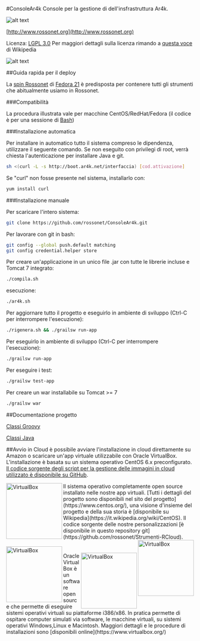 #ConsoleAr4k
Console per la gestione di dell'insfrastruttura Ar4k.

![alt text](http://www.rossonet.org/wp-content/uploads/2015/01/logoRossonet4.png "Rossonet")

[http://www.rossonet.org](http://www.rossonet.org)

Licenza: [LGPL 3.0](https://www.gnu.org/licenses/lgpl.html)
Per maggiori dettagli sulla licenza rimando a [questa voce](http://it.wikipedia.org/wiki/GNU_Lesser_General_Public_License) di Wikipedia

![alt text](https://www.gnu.org/graphics/gplv3-88x31.png "LGPL Logo")

##Guida rapida per il deploy

La [spin Rossonet](http://www.rossonet.org/archives/94) di [Fedora 21](http://it.wikipedia.org/wiki/Fedora_%28informatica%29) è predisposta per contenere tutti gli strumenti che abitualmente usiamo in Rossonet.

###Compatibilità

La procedura illustrata vale per macchine CentOS/RedHat/Fedora (il codice è per una sessione di [Bash](https://it.wikipedia.org/wiki/Bash)) 

###Installazione automatica

Per installare in automatico tutto il sistema compreso le dipendenza,
utilizzare il seguente comando.
Se non eseguito con privilegi di root, verrà chiesta l'autenticazione 
per installare Java e git.

```bash
sh <(curl -L -s http://boot.ar4k.net/interfaccia) [cod.attivazione]
```

Se "curl" non fosse presente nel sistema, installarlo con:
```bash
yum install curl
```

###Installazione manuale

Per scaricare l'intero sistema:
```bash
git clone https://github.com/rossonet/ConsoleAr4k.git
```

Per lavorare con git in bash:
```bash
git config --global push.default matching
git config credential.helper store
```

Per creare un'applicazione in un unico file .jar con tutte le librerie incluse e Tomcat 7 integrato:
```bash
./compila.sh
```
esecuzione:
```bash
./ar4k.sh
```

Per aggiornare tutto il progetto e eseguirlo in ambiente di sviluppo (Ctrl-C per interrompere l'esecuzione):
```bash
./rigenera.sh && ./grailsw run-app
```

Per eseguirlo in ambiente di sviluppo (Ctrl-C per interrompere l'esecuzione):
```bash
./grailsw run-app
```

Per eseguire i test:
```bash
./grailsw test-app
```

Per creare un war installabile su Tomcat >= 7
```bash
./grailsw war
```
##Documentazione progetto

[Classi Groovy](http://rossonet.github.io/ConsoleAr4k/web-app/docs/gapi/index.html)

[Classi Java](http://rossonet.github.io/ConsoleAr4k/web-app/docs/api/index.html)

##Avvio in Cloud
è possibile avviare l'installazione in cloud direttamente su Amazon o scaricare un'app virtuale utilizzabile con Oracle VirtualBox.
L'installazione è basata su un sistema operativo CentOS 6.x preconfigurato. [Il codice sorgente degli script per la gestione delle immagini in cloud utilizzato è disponibile su GitHub](https://github.com/rossonet/Strumenti-RCloud).

<img src="http://www.rossonet.org/wp-content/uploads/2015/01/centOS_logo.png" align="left" width="150px" alt="VirtualBox" >
Il sistema operativo completamente open source installato nelle nostre app virtuali. [Tutti i dettagli del progetto sono disponibili nel sito del progetto](https://www.centos.org/), una visione d'insieme del progetto e della sua storia è [disponibile su Wikipedia](https://it.wikipedia.org/wiki/CentOS). Il codice sorgente delle nostre personalizzazioni [è disponibile in questo repository git](https://github.com/rossonet/Strumenti-RCloud).
<br/>
<img src="http://www.rossonet.org/wp-content/uploads/2015/01/AmazonWebservices_Logo.svg_.png" align="right" width="150px" alt="VirtualBox" >
<br/>
<img src="http://www.rossonet.org/wp-content/uploads/2015/01/virtualbox-ova-512px.png" align="left" width="150px" alt="VirtualBox" >
<br/>
<img src="http://www.rossonet.org/wp-content/uploads/2015/11/virtualbox2.png" align="right" width="150px" alt="VirtualBox" >
Oracle VirtualBox è un software open source che permette di eseguire sistemi operativi virtuali su piattaforme i386/x86. In pratica permette di ospitare computer simulati via software, le macchine virtuali, su sistemi operativi Windows,Linux e Macintosh.
Maggiori dettagli e le procedure di installazioni sono [disponibili online](https://www.virtualbox.org/) 

